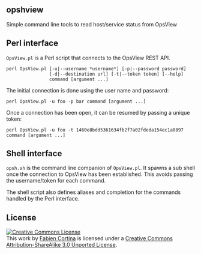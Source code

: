 ## opshview

Simple command line tools to read host/service status from OpsView

## Perl interface

`OpsView.pl` is a Perl script that connects to the OpsView REST API.

    perl OpsView.pl [-u|--username *username*] [-p|--password password]
                    [-d|--destination url] [-t|--token token] [--help]
                    command [argument ...]

The initial connection is done using the user name and password:

    perl OpsView.pl -u foo -p bar command [argument ...]

Once a connection has been open, it can be resumed by passing a unique token:

    perl OpsView.pl -u foo -t 1460e8bdd5361634fb2f7a02fdeda154ec1a0897 command [argument ...]

## Shell interface

`opsh.sh` is the command line companion of `OpsView.pl`. It spawns a sub shell once the
connection to OpsView has been established. This avoids passing the username/token for
each command.

The shell script also defines aliases and completion for the commands handled by the
Perl interface. 

## License

<a rel="license" href="http://creativecommons.org/licenses/by-sa/3.0/"><img alt="Creative Commons License" style="border-width:0" src="http://i.creativecommons.org/l/by-sa/3.0/88x31.png" /></a><br />This work by <a xmlns:cc="http://creativecommons.org/ns#" href="https://github.com/freongrr/opshview" property="cc:attributionName" rel="cc:attributionURL">Fabien Cortina</a> is licensed under a <a rel="license" href="http://creativecommons.org/licenses/by-sa/3.0/">Creative Commons Attribution-ShareAlike 3.0 Unported License</a>.

